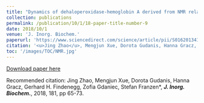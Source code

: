 ```yaml
---
title: "Dynamics of dehaloperoxidase-hemoglobin A derived from NMR relaxation spectroscopy and molecular dynamics simulation"
collection: publications
permalink: /publication/10/1/18-paper-title-number-9
date: 2018/10/1
venue: 'J. Inorg. Biochem.'
paperurl: 'https://www.sciencedirect.com/science/article/pii/S0162013417304634'
citation: '<u>Jing Zhao</u>, Mengjun Xue, Dorota Gudanis, Hanna Gracz, Gerhard H. Findenegg, Zofia Gdaniec, Stefan Franzen*, <strong><i>J. Inorg. Biochem.</i></strong>, 2018, 181, pp 65-73.'
toc: '/images/TOC/NMR.jpg'
---
```


<a href='https://www.sciencedirect.com/science/article/pii/S0162013417304634'>Download paper here</a>

Recommended citation: Jing Zhao, Mengjun Xue, Dorota Gudanis, Hanna Gracz, Gerhard H. Findenegg, Zofia Gdaniec, Stefan Franzen*, <strong><i>J. Inorg. Biochem.</i></strong>, 2018, 181, pp 65-73.